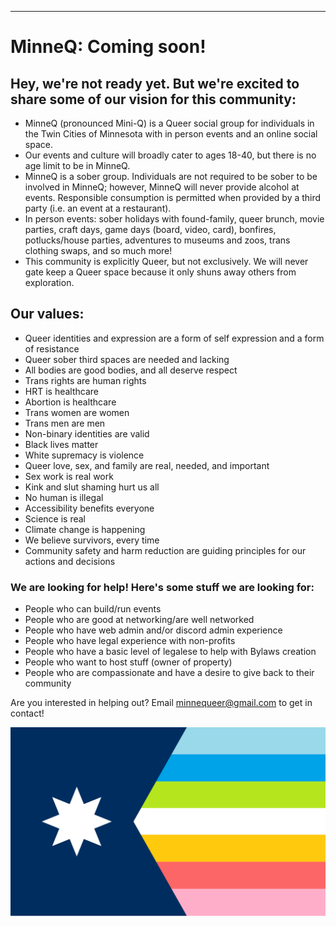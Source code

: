 ---
# MinneQ: Coming soon!

## Hey, we're not ready yet. But we're excited to share some of our vision for this community:

* MinneQ (pronounced Mini-Q) is a Queer social group for individuals in the Twin Cities of Minnesota with in person events and an online social space.
* Our events and culture will broadly cater to ages 18-40, but there is no age limit to be in MinneQ. 
* MinneQ is a sober group. Individuals are not required to be sober to be involved in MinneQ; however, MinneQ will never provide alcohol at events. Responsible consumption is permitted when provided by a third party (i.e. an event at a restaurant). 
* In person events: sober holidays with found-family, queer brunch, movie parties, craft days, game days (board, video, card), bonfires, potlucks/house parties, adventures to museums and zoos, trans clothing swaps, and so much more!
* This community is explicitly Queer, but not exclusively. We will never gate keep a Queer space because it only shuns away others from exploration.

## Our values: 
* Queer identities and expression are a form of self expression and a form of resistance 
* Queer sober third spaces are needed and lacking
* All bodies are good bodies, and all deserve respect 
* Trans rights are human rights
* HRT is healthcare
* Abortion is healthcare
* Trans women are women
* Trans men are men
* Non-binary identities are valid
* Black lives matter
* White supremacy is violence
* Queer love, sex, and family are real, needed, and important
* Sex work is real work
* Kink and slut shaming hurt us all
* No human is illegal
* Accessibility benefits everyone
* Science is real
* Climate change is happening 
* We believe survivors, every time
* Community safety and harm reduction are guiding principles for our actions and decisions

### We are looking for help! Here's some stuff we are looking for:
* People who can build/run events
* People who are good at networking/are well networked
* People who have web admin and/or discord admin experience
* People who have legal experience with non-profits
* People who have a basic level of legalese to help with Bylaws creation
* People who want to host stuff (owner of property)
* People who are compassionate and have a desire to give back to their community

Are you interested in helping out? Email <minnequeer@gmail.com> to get in contact! 

![MinneQ Flag](./MinneQ-7.svg)
